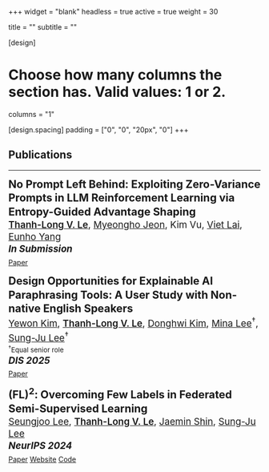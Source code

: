 +++
widget = "blank"
headless = true
active = true
weight = 30

title = ""
subtitle = ""

[design]
  # Choose how many columns the section has. Valid values: 1 or 2.
columns = "1"

[design.spacing]
  padding = ["0", "0", "20px", "0"]
+++

<style>
  .tag {font-size: 21px;}
  .paper {font-size: 16pt; font-weight: bold}
  .authors {font-size: 14pt;}
  .venue {font-size: 14pt; font-weight: bold; font-style: italic}
  .note {font-size: 10pt;}
  .highlight {font-weight: 600; text-decoration: underline;}
  .paperaward {font-size: 14pt; font-weight: 600; color: #b1050e;}
  
  @media only screen and (max-width: 768px) {
    .paper {font-size: 13pt;}
    .authors {font-size: 11pt;}
    .venue {font-size: 11pt;}
    .note {font-size: 9pt;}
    .highlight {font-size: 11pt; font-weight: 600; text-decoration: underline;}
    .paperaward {font-size: 11pt; font-weight: 600;}
  }
</style>

<h2 class="section">Publications</h2>
<hr class="divider"></hr>

<p style="line-height:1.3">
  <span class="paper">No Prompt Left Behind: Exploiting Zero-Variance Prompts in LLM Reinforcement Learning via Entropy-Guided Advantage Shaping</span><br>
  <span class="authors"><span class="highlight">Thanh-Long V. Le</span>, <a href="https://myeongho.com/">Myeongho Jeon</a>, Kim Vu, <a href="https://laiviet.github.io/">Viet Lai</a>, <a href="https://scholar.google.com/citations?user=UWO1mloAAAAJ&hl=en">Eunho Yang</a></span><br>
  <span class="venue">In Submission</span><br style="content: ' '; display: block; margin: 5px;">
  <a class="badge badge-light" href="https://arxiv.org/abs/2509.21880"><i class="far fa-file-alt"></i> Paper</a>
</p>

<p style="line-height:1.3">
  <span class="paper">Design Opportunities for Explainable AI Paraphrasing Tools: A User Study with Non-native English Speakers</span><br>
  <span class="authors"><a href="https://yewon-kim.com/">Yewon Kim</a>, <span class="highlight">Thanh-Long V. Le</span>, <a href="http://donghwi.kim/">Donghwi Kim</a>, <a href="https://minalee-research.github.io/">Mina Lee</a><sup>&dagger;</sup>, <a href="https://sites.google.com/site/wewantsj/">Sung-Ju Lee</a><sup>&dagger;</sup></span><br>
  <span class="note"><sup>&dagger;</sup>Equal senior role</span><br>
  <span class="venue">DIS 2025</span><br style="content: ' '; display: block; margin: 5px;">
  <a class="badge badge-light" href="https://arxiv.org/abs/2405.07475"><i class="far fa-file-alt"></i> Paper</a>
<!--   <a class="badge badge-light" href="https://nmsl.kaist.ac.kr/projects/aiwriting/"><i class="fa fa-home"></i> Website</a> -->
</p>

<p style="line-height:1.3">
  <span class="paper">(FL)<sup>2</sup>: Overcoming Few Labels in Federated Semi-Supervised Learning</span><br>
  <span class="authors"><a href="https://seungjoo.com/">Seungjoo Lee</a>, <span class="highlight">Thanh-Long V. Le</span>, <a href="https://jaemin-shin.github.io/">Jaemin Shin</a>, <a href="https://sites.google.com/site/wewantsj/">Sung-Ju Lee</a></span><br>
  <span class="venue">NeurIPS 2024</span><br style="content: ' '; display: block; margin: 5px;">
  <a class="badge badge-light" href="https://arxiv.org/abs/2410.23227"><i class="far fa-file-alt"></i> Paper</a>
    <a class="badge badge-light" href="https://nmsl.kaist.ac.kr/projects/fl2/"><i class="fa fa-home"></i> Website</a>
    <a class="badge badge-light" href="https://github.com/seungjoo-ai/FLFL-NeurIPS24"><i class="fa fa-code"></i> Code</a>
    <!-- <a class="badge badge-light" href="https://youtu.be/FbFD3B2OCo8?si=r5UnZtwYiXiOolgK"><i class="fa fa-video-camera"></i> Video</a> -->
</p>

<!-- <p style="line-height:1.3">
  <span class="paper">Amuse: Human-AI Collaborative Songwriting with Multimodal Inspirations</span><br>
  <span class="authors"><span class="highlight">Yewon Kim</span>, <a href="https://sites.google.com/site/wewantsj/">Sung-Ju Lee</a>, <a href="https://chrisdonahue.com">Chris Donahue</a></span><br>
  <span class="venue">CHI 2025 </span><br>
  <span class="paperaward"><i class="fas fa-award"></i> Best Paper Award (Top 1%)</span><br style="content: ' '; display: block; margin: 5px;">
  <a class="badge badge-light" href="https://arxiv.org/abs/2412.18940"><i class="far fa-file-alt"></i> Paper</a>
    <a class="badge badge-light" href="https://yewon-kim.com/amuse/"><i class="fa fa-home"></i> Website</a>
    <a class="badge badge-light" href="https://github.com/elianakim/Amuse"><i class="fa fa-code"></i> Code</a>
    <a class="badge badge-light" href="https://youtu.be/FbFD3B2OCo8?si=r5UnZtwYiXiOolgK"><i class="fa fa-video-camera"></i> Video</a>
</p>

<p style="line-height:1.3">
  <span class="paper">Design Opportunities for Explainable AI Paraphrasing Tools: A User Study with Non-native English Speakers</span><br>
  <span class="authors"><span class="highlight">Yewon Kim</span>, Thanh-Long V. Le, <a href="http://donghwi.kim/">Donghwi Kim</a>, <a href="https://minalee-research.github.io/">Mina Lee</a><sup>&dagger;</sup>, <a href="https://sites.google.com/site/wewantsj/">Sung-Ju Lee</a><sup>&dagger;</sup></span><br>
  <span class="note"><sup>&dagger;</sup>Equal senior role</span><br>
  <span class="venue">DIS 2025</span><br style="content: ' '; display: block; margin: 5px;">
  <a class="badge badge-light" href="https://arxiv.org/abs/2405.07475"><i class="far fa-file-alt"></i> Paper</a>
  <a class="badge badge-light" href="https://nmsl.kaist.ac.kr/projects/aiwriting/"><i class="fa fa-home"></i> Website</a>
</p>

<p style="line-height:1.3">
  <span class="paper">Hookpad Aria: A Copilot for Songwriters</span><br>
  <span class="authors"><a href="https://chrisdonahue.com">Chris Dohanue</a>, <a href="https://slseanwu.github.io/">Shih-Lun Wu</a>, <span class="highlight">Yewon Kim</span>, Dave Carlton, Ryan Miyakawa, <a href="https://johnthickstun.com/">John Thickstun</a></span><br>
  <span class="venue"><i>In Submission</i></span><br style="content: ' '; display: block; margin: 5px;">
  <span class="venue">ISMIR Late Breaking Demos 2024</span><br style="content: ' '; display: block; margin: 5px;">
  <a class="badge badge-light" href="https://arxiv.org/abs/2502.08122"><i class="far fa-file-alt"></i> Paper</a>
  <a class="badge badge-light" href="/uploads/publications/2024-aria/poster.pdf"><i class="fa fa-television"></i> Poster</a>
  <a class="badge badge-light" href="https://ismir2024program.ismir.net/lbd_489.html#video"><i class="fa fa-comments"></i> Talk</a>
</p>

<p style="line-height:1.3">
  <span class="paper">A Design Space for Intelligent and Interactive Writing Assistants</span><br>
  <span class="authors">
    <a href="https://minalee-research.github.io/">Mina Lee</a>, <a href="https://www.katygero.com/">Katy Ilonka Gero</a>, <a href="https://johnr0.github.io/">John Joon Young Chung</a> et al. (30+ authors)<br>
    <b>§4.2 User:</b> <a href="https://www.katygero.com/">Katy Ilonka Gero</a>, <span class="highlight">Yewon Kim</span>, <a href="https://web.eecs.utk.edu/~sdutta6/">Senjuti Dutta</a>, <a href="https://www.lilashroff.com/">Lila Shroff</a>, <a href="https://shrivastavadisha.github.io/">Disha Shrivastava</a>, <a href="https://johnr0.github.io/">John Joon Young Chung</a>, <a href="https://eugeniarho.com/">Eugenia Ha Rim Rho</a>
  </span><br>
  <!-- <span class="authors">
    <a href="https://minalee.info/">Mina Lee</a>, <a href="https://www.katygero.com/">Katy Ilonka Gero</a>, <a href="https://johnr0.github.io/">John Joon Young Chung</a>, <a href="https://simon.buckinghamshum.net/">Simon Buckingham Shum</a>, <a href="https://vipulraheja.github.io/">Vipul Raheja</a>, <a href="https://hua-shen.org/">Hua Shen</a>, <a href="https://vsubhashini.github.io/">Subhashini Venugopalan</a>, <a href="https://thiemowa.github.io/">Thiemo Wambsganss</a>, David Zhou, <a href="https://emad.ai/">Emad A. Alghamdi</a>, <a href="https://talaugust.github.io/">Tal August</a>, <a href="https://avinashbhat.github.io/about">Avinash Bhat</a>, <a href="https://www.dli.tech.cornell.edu/members/choksi">Madiha Zahrah Choksi</a>, <a href="https://web.eecs.utk.edu/~sdutta6/">Senjuti Dutta</a>, <a href="https://www.cs.mcgill.ca/~jguo/">Jin L.C. Guo</a>, <a href="https://naimulh0que.github.io/">Md Naimul Hoque</a>, <span class="highlight">Yewon Kim</span>, <a href="https://profiles.uts.edu.au/Simon.Knight">Simon Knight</a>, <a href="https://spneshaei.com/">Seyed Parsa Neshaei</a>, <a href="https://antonetteshibani.com/">Antonette Shibani</a>, <a href="https://shrivastavadisha.github.io/">Disha Shrivastava</a>, <a href="https://www.lilashroff.com/">Lila Shroff</a>, <a href="https://www.linkedin.com/in/agnia-sergeyuk/">Agnia Sergeyuk</a>, <a href="https://jtstark.com/">Jessi Stark</a>, <a href="https://www.ssterman.web.illinois.edu/">Sarah Sterman</a>, <a href="https://sitong-wang.github.io/">Sitong Wang</a>, <a href="https://atcbosselut.github.io/">Antoine Bosselut</a>, <a href="https://www.daniel-buschek.de/intro">Daniel Buschek</a>, <a href="https://joe.cat/">Joseph Chee Chang</a>, <a href="https://research.google/people/sherol-chen/">Sherol Chen</a>, <a href="https://mkremins.github.io/">Max Kreminski</a>, <a href="https://facultystaff.richmond.edu/~jpark/">Joonsuk Park</a>, <a href="https://ed.stanford.edu/faculty/roypea">Roy Pea</a>, <a href="https://eugeniarho.com/">Eugenia Ha Rim Rho</a>, <a href="https://www.szj.io/">Zejiang Shen</a>, <a href="https://www.linkedin.com/in/pao-siangliulue-03142866/">Pao Siangliulue</a> <br>
    *<b>§4.2 User:</b> <a href="https://www.katygero.com/">Katy Ilonka Gero</a>, <span class="highlight">Yewon Kim</span>, <a href="https://web.eecs.utk.edu/~sdutta6/">Senjuti Dutta</a>, <a href="https://www.lilashroff.com/">Lila Shroff</a>, <a href="https://shrivastavadisha.github.io/">Disha Shrivastava</a>, <a href="https://johnr0.github.io/">John Joon Young Chung</a>, <a href="https://eugeniarho.com/">Eugenia Ha Rim Rho</a>
  </span><br>
  <span class="venue">CHI 2024</span><br style="content: ' '; display: block; margin: 5px;">
  <a class="badge badge-light" href="http://arxiv.org/abs/2403.14117"><i class="far fa-file-alt"></i> Paper</a>
  <a class="badge badge-light" href="https://writing-assistant.github.io/"><i class="fa fa-home"></i> Website</a>
<!--   <a class="badge badge-light" href="https://github.com/taeckyung/SoTTA"><i class="fa fa-code"></i> Code</a>
</p>

<p style="line-height:1.3">
  <span class="paper">Towards Explainable AI Writing Assistants for Non-native English Speakers</span><br>
  <span class="authors"><span class="highlight">Yewon Kim</span>, <a href="https://minalee-research.github.io/">Mina Lee</a>, <a href="http://donghwi.kim/">Donghwi Kim</a>, <a href="https://sites.google.com/site/wewantsj/">Sung-Ju Lee</a></span><br>
  <span class="venue">CHI 2023 Workshop on Intelligent and Interactive Writing Assistants</span><br style="content: ' '; display: block; margin: 5px;">
  <a class="badge badge-light" href="http://arxiv.org/abs/2304.02625"><i class="far fa-file-alt"></i> Paper</a>
  <a class="badge badge-light" href="https://nmsl.kaist.ac.kr/projects/aiwriting/"><i class="fa fa-home"></i> Website</a>
</p>

<p style="line-height:1.3">
  <span class="paper">Tailoring Interactions: Exploring the Opportune Moment for Remote Computer-mediated Interactions with Home-alone Dogs</span><br>
  <span class="authors"><span class="highlight">Yewon Kim</span>, <a href="https://taesikgong.com/">Taesik Gong</a>, and <a href="https://sites.google.com/site/wewantsj/">Sung-Ju Lee</a></span><br>
  <span class="venue">CHI Extended Abstracts 2023</span><br style="content: ' '; display: block; margin: 5px;">
  <!-- <span class="venue">CHI EA 2023 <i>(Acceptance Rate: 34%)</i></span><br style="content: ' '; display: block; margin: 5px;">
  <a class="badge badge-light" href="https://dl.acm.org/doi/10.1145/3544549.3585757"><i class="far fa-file-alt"></i> Paper</a>
  <a class="badge badge-light" href="https://nmsl.kaist.ac.kr/projects/tailor/"><i class="fa fa-home"></i> Website</a>
  <a class="badge badge-light" href="/uploads/publications/2023-tailor/poster.png"><i class="fa fa-television"></i> Poster</a>
  <a class="badge badge-light" href="https://youtu.be/bvsR7GuVvPM"><i class="fa fa-comments"></i> Talk</a>
</p> 

<p style="line-height:1.3">
  <span class="paper">SoTTA: Robust Test-Time Adaptation on Noisy Data Streams</span><br>
  <span class="authors">
    <a href="https://taesikgong.com/">Taesik Gong</a>*, <span class="highlight">Yewon Kim</span>*, <a href="https://taeckyung.github.io/">Taeckyung Lee</a>*, Sorn Chottananurak, <a href="https://sites.google.com/site/wewantsj/">Sung-Ju Lee</a></span><br>
  <span class="note"><sup>*</sup>Equal contribution</span><br>
  <span class="venue">NeurIPS 2023</span><br style="content: ' '; display: block; margin: 5px;">
  <a class="badge badge-light" href="https://arxiv.org/pdf/2310.10074.pdf"><i class="far fa-file-alt"></i> Paper</a>
  <a class="badge badge-light" href="https://nmsl.kaist.ac.kr/projects/sotta/"><i class="fa fa-home"></i> Website</a>
  <a class="badge badge-light" href="https://github.com/taeckyung/SoTTA"><i class="fa fa-code"></i> Code</a>
</p> 

<p style="line-height:1.3">
  <span class="paper">DAPPER: Label-Free Performance Estimation after Personalization for Heterogeneous Mobile Sensing</span><br>
  <span class="authors"><a href="https://taesikgong.com/">Taesik Gong</a>, <span class="highlight">Yewon Kim</span>, <a href="https://adibaorz.super.site/">Adiba Orzikulova</a>, <a href="https://yunxinliu.github.io/">Yunxin Liu</a>, <a href="http://www.sungjuhwang.com/">Sung Ju Hwang</a>, <a href="http://alinlab.kaist.ac.kr/shin.html">Jinwoo Shin</a>, <a href="https://sites.google.com/site/wewantsj/">Sung-Ju Lee</a></span><br>
  <span class="venue">IMWUT (UbiComp) 2023</span><br style="content: ' '; display: block; margin: 5px;">
  <a class="badge badge-light" href="https://dl.acm.org/doi/10.1145/3596256"><i class="far fa-file-alt"></i> Paper</a>
  <a class="badge badge-light" href="https://nmsl.kaist.ac.kr/projects/dapper/"><i class="fa fa-home"></i> Website</a>
  <!-- <br style="content: ' '; display: block; margin: 5px;">
</p>  

<p style="line-height:1.3">
  <span class="paper">NOTE: Robust Continual Test-time Adaptation Against Temporal Correlation</span><br>
  <span class="authors"><a href="https://taesikgong.com/">Taesik Gong</a>, <a href="https://jh-jeong.github.io/">Jongheon Jeong</a>, Taewon Kim, <span class="highlight">Yewon Kim</span>, <a href="http://alinlab.kaist.ac.kr/shin.html">Jinwoo Shin</a>, <a href="https://sites.google.com/site/wewantsj/">Sung-Ju Lee</a></span><br>
  <span class="venue">NeurIPS 2022</span><br>
  <!-- <span class="venue">NeurIPS 2022 <i>(Acceptance Rate: 25.6%)</i></span><br>
  <span class="paperaward"><i class="fas fa-award"></i> Qualcomm Innovation Fellowship Finalist</span>
  <br style="content: ' '; display: block; margin: 5px;">
  <a class="badge badge-light" href="https://arxiv.org/abs/2208.05117"><i class="far fa-file-alt"></i> Paper</a>
  <a class="badge badge-light" href="https://nmsl.kaist.ac.kr/projects/note/"><i class="fa fa-home"></i> Website</a>
  <a class="badge badge-light" href="https://github.com/TaesikGong/NOTE"><i class="fa fa-code"></i> Code</a>
  <a class="badge badge-light" href="/uploads/publications/2022-note/poster.png"><i class="fa fa-television"></i> Poster</a>
  <a class="badge badge-light" href="https://nips.cc/virtual/2022/poster/54853"><i class="fa fa-comments"></i> Talk</a>
  <br style="content: ' '; display: block; margin: 5px;">
</p> -->
